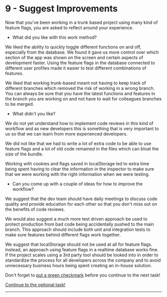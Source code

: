 # 9 - Suggest Improvements
Now that you've been working in a trunk based project using many kind of feature flags, you are asked to reflect around your experience.

- What did you like with this work method?

We liked the ability to quickly toggle different functions on and off, especially from the database. We found it gave us more control over which section of the app was shown on the screen and certain aspects of development faster. Using the feature flags in the database connected to different user profiles made it easier to test different combinations of features. 

We liked that working trunk-based meant not having to keep track of different branches which removed the risk of working in a wrong branch. You can always be sure that you have the latest functions and features in the branch you are working on and not have to wait for colleagues branches to be merged.

- What didn't you like?

We do not yet understand how to implement code reviews in this kind of workflow and as new developers this is something that is very important to us so that we can learn from more experienced developers.

We did not like that we had to write a lot of extra code to be able to use feature flags and a lot of old code remained in the files which can bloat the size of the bundle. 

Working with cookies and flags saved in localStorage led to extra time being spent having to clear the information in the inspector to make sure that we were working with the right information when we were testing.

- Can you come up with a couple of ideas for how to improve the workflow?

We suggest that the dev team should have daily meetings to discuss code quality and provide education for each other so that you don't miss out on the benefits of code reviews.  

We would also suggest a much more test driven approach be used to protect production from bad code being accidentally pushed to the main branch.  This approach should include both unit and integration tests to make sure features behind different flags work together.

We suggest that localStorage should not be used at all for feature flags. Instead, an approach using feature flags in a realtime database works fine. If the project scales using a 3rd party tool should be looked into in order to standardize the process for all developers across the company and to avoid unnecessary business hours being spent creating an in-house solution.


Don't forget to [put a green checkmark](README.md) before you continue to the next task!

[Continue to the optional task!](10-implement-suggestions.md)

---
